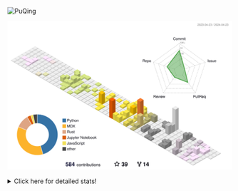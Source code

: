 ![PuQing](https://user-images.githubusercontent.com/27223114/171565019-9a56fae6-b08b-421f-99db-7e830da42371.png)

![](./profile-3d-contrib/profile-season-animate.svg)

<details>
<summary>Click here for detailed stats!</summary>

<!--START_SECTION:waka-->
![Lines of code](https://img.shields.io/badge/From%20Hello%20World%20I%27ve%20Written-1.4%20million%20lines%20of%20code-blue)

**🐱 My GitHub Data** 

> 📦 373.8 kB Used in GitHub's Storage 
 > 
> 🏆 217 Contributions in the Year 2024
 > 
> 🚫 Not Opted to Hire
 > 
> 📜 47 Public Repositories 
 > 
> 🔑 29 Private Repositories 
 > 
**I'm an Early 🐤** 

```text
🌞 Morning                590 commits         ██░░░░░░░░░░░░░░░░░░░░░░░   07.67 % 
🌆 Daytime                3544 commits        ████████████░░░░░░░░░░░░░   46.09 % 
🌃 Evening                1606 commits        █████░░░░░░░░░░░░░░░░░░░░   20.88 % 
🌙 Night                  1950 commits        ██████░░░░░░░░░░░░░░░░░░░   25.36 % 
```


📊 **This Week I Spent My Time On** 

```text
💬 Programming Languages: 
Python                   4 hrs 3 mins        ████████████████████░░░░░   78.38 % 
Markdown                 41 mins             ███░░░░░░░░░░░░░░░░░░░░░░   13.24 % 
TeX                      14 mins             █░░░░░░░░░░░░░░░░░░░░░░░░   04.55 % 
Docker                   8 mins              █░░░░░░░░░░░░░░░░░░░░░░░░   02.67 % 
Text                     2 mins              ░░░░░░░░░░░░░░░░░░░░░░░░░   00.70 % 

🔥 Editors: 
VS Code                  4 hrs 29 mins       ██████████████████████░░░   86.76 % 
Obsidian                 41 mins             ███░░░░░░░░░░░░░░░░░░░░░░   13.24 % 

💻 Operating System: 
Linux                    4 hrs 3 mins        ████████████████████░░░░░   78.38 % 
Mac                      56 mins             █████░░░░░░░░░░░░░░░░░░░░   18.19 % 
WSL                      10 mins             █░░░░░░░░░░░░░░░░░░░░░░░░   03.43 % 
```


<!--END_SECTION:waka-->
</details>
